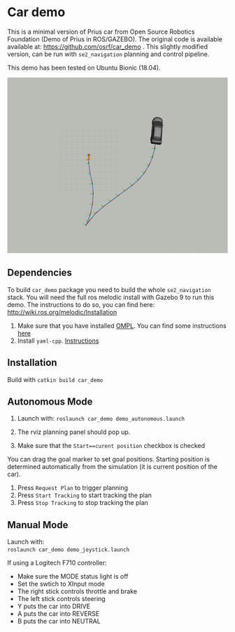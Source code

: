 # Car demo

This is a minimal version of Prius car from Open Source Robotics Foundation (Demo of Prius in ROS/GAZEBO). The original code is available available at: https://github.com/osrf/car_demo . This slightly modified version, can be run with `se2_navigation` planning and control pipeline. 

This demo has been tested on Ubuntu Bionic (18.04). 

[<img src="doc/car.gif" width="544" height="400">](doc/car.gif)

## Dependencies
To build `car_demo` package you need to build the whole `se2_navigation` stack. You will need the full ros melodic install with Gazebo 9 to run this demo. The instructions to do so, you can find here: http://wiki.ros.org/melodic/Installation 

1. Make sure that you have installed [OMPL](https://github.com/ompl/ompl). You can find some instructions [here](../se2_planning)
2. Install `yaml-cpp`. [Instructions](../pure_pursuit_ros)

## Installation
Build with `catkin build car_demo`   

## Autonomous Mode
1. Launch with:
`roslaunch car_demo demo_autonomous.launch`   

2. The rviz planning panel should pop up. 
3. Make sure that the `Start==curent position` checkbox is checked

You can drag the goal marker to set goal positions. Starting position is determined automatically from the simulation (it is current position of the car). 

1. Press `Request Plan` to trigger planning
2. Press `Start Tracking` to start tracking the plan
3. Press `Stop Tracking` to stop tracking the plan

## Manual Mode
Launch with:  
`roslaunch car_demo demo_joystick.launch`   

If using a Logitech F710 controller:

* Make sure the MODE status light is off
* Set the swtich to XInput mode
* The right stick controls throttle and brake
* The left stick controls steering
* Y puts the car into DRIVE
* A puts the car into REVERSE
* B puts the car into NEUTRAL
